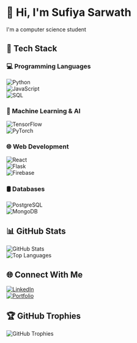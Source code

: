 # 👋 Hi, I'm Sufiya Sarwath  
I'm a computer science student 

## 🚀 Tech Stack  

### 💻 Programming Languages  
![Python](https://img.shields.io/badge/Python-3776AB?style=for-the-badge&logo=python&logoColor=white)  
![JavaScript](https://img.shields.io/badge/JavaScript-F7DF1E?style=for-the-badge&logo=javascript&logoColor=black)  
![SQL](https://img.shields.io/badge/SQL-003B57?style=for-the-badge&logo=postgresql&logoColor=white)  

### 🔬 Machine Learning & AI  
![TensorFlow](https://img.shields.io/badge/TensorFlow-FF6F00?style=for-the-badge&logo=tensorflow&logoColor=white)  
![PyTorch](https://img.shields.io/badge/PyTorch-EE4C2C?style=for-the-badge&logo=pytorch&logoColor=white)  

### 🌐 Web Development  
![React](https://img.shields.io/badge/React-61DAFB?style=for-the-badge&logo=react&logoColor=black)  
![Flask](https://img.shields.io/badge/Flask-000000?style=for-the-badge&logo=flask&logoColor=white)  
![Firebase](https://img.shields.io/badge/Firebase-FFCA28?style=for-the-badge&logo=firebase&logoColor=black)  

### 🛢️ Databases  
![PostgreSQL](https://img.shields.io/badge/PostgreSQL-336791?style=for-the-badge&logo=postgresql&logoColor=white)  
![MongoDB](https://img.shields.io/badge/MongoDB-47A248?style=for-the-badge&logo=mongodb&logoColor=white)  


## 📊 GitHub Stats  
![GitHub Stats](https://github-readme-stats.vercel.app/api?username=SufiyaSarwath&show_icons=true&theme=dark)  
![Top Languages](https://github-readme-stats.vercel.app/api/top-langs/?username=SufiyaSarwath&layout=compact&theme=dark)  

## 🌐 Connect With Me  
[![LinkedIn](https://img.shields.io/badge/LinkedIn-blue?style=for-the-badge&logo=linkedin)](https://linkedin.com/in/sufiya-sarwath)  
[![Portfolio](https://img.shields.io/badge/Portfolio-black?style=for-the-badge&logo=github)](https://github.com/SufiyaSarwath)  

## 🏆 GitHub Trophies  
![GitHub Trophies](https://github-profile-trophy.vercel.app/?username=SufiyaSarwath&theme=darkhub&margin-w=15&margin-h=15&no-frame=true)


<!--
**SufiyaSarwath/SufiyaSarwath** is a ✨ _special_ ✨ repository because its `README.md` (this file) appears on your GitHub profile.

Here are some ideas to get you started:

- 🔭 I’m currently working on ...
- 🌱 I’m currently learning ...
- 👯 I’m looking to collaborate on ...
- 🤔 I’m looking for help with ...
- 💬 Ask me about ...
- 📫 How to reach me: ...
- 😄 Pronouns: ...
- ⚡ Fun fact: ...
-->
